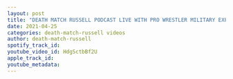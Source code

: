 ```yaml
---
layout: post
title: "DEATH MATCH RUSSELL PODCAST LIVE WITH PRO WRESTLER MILITARY EXPERT ROMEO CASTTILLO MERC"
date: 2021-04-25
categories: death-match-russell videos
author: death-match-russell
spotify_track_id: 
youtube_video_id: HdgSctbBf2U
apple_track_id: 
youtube_metadata: 
---
```

